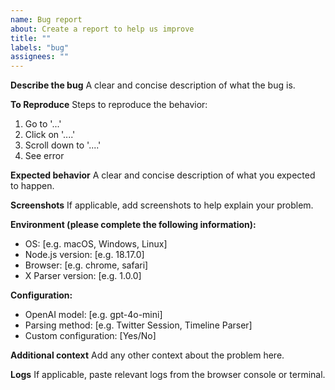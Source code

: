 ```yaml
---
name: Bug report
about: Create a report to help us improve
title: ""
labels: "bug"
assignees: ""
---
```


**Describe the bug**
A clear and concise description of what the bug is.

**To Reproduce**
Steps to reproduce the behavior:

1. Go to '...'
2. Click on '....'
3. Scroll down to '....'
4. See error

**Expected behavior**
A clear and concise description of what you expected to happen.

**Screenshots**
If applicable, add screenshots to help explain your problem.

**Environment (please complete the following information):**

- OS: [e.g. macOS, Windows, Linux]
- Node.js version: [e.g. 18.17.0]
- Browser: [e.g. chrome, safari]
- X Parser version: [e.g. 1.0.0]

**Configuration:**

- OpenAI model: [e.g. gpt-4o-mini]
- Parsing method: [e.g. Twitter Session, Timeline Parser]
- Custom configuration: [Yes/No]

**Additional context**
Add any other context about the problem here.

**Logs**
If applicable, paste relevant logs from the browser console or terminal.
